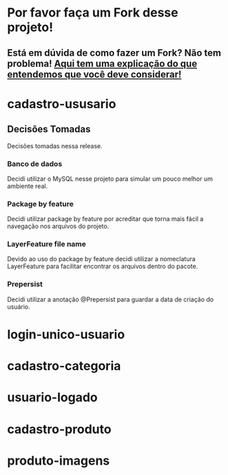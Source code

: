 # Por favor faça um Fork desse projeto!

## Está em dúvida de como fazer um Fork? Não tem problema! [Aqui tem uma explicação do que entendemos que você deve considerar!](https://docs.github.com/en/github/getting-started-with-github/fork-a-repo)

# cadastro-ususario

## Decisões Tomadas

Decisões tomadas nessa release.

### Banco de dados

Decidi utilizar o MySQL nesse projeto para simular um pouco melhor um ambiente real.

### Package by feature

Decidi utilizar package by feature por acreditar que torna mais fácil a navegação nos arquivos do projeto.

### LayerFeature file name

Devido ao uso do package by feature decidi utilizar a nomeclatura LayerFeature para facilitar encontrar os arquivos dentro do pacote.

### Prepersist

Decidi utilizar a anotação @Prepersist para guardar a data de criação do usuário.

# login-unico-usuario

# cadastro-categoria

# usuario-logado

# cadastro-produto

# produto-imagens
